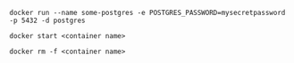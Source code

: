 `docker run --name some-postgres -e POSTGRES_PASSWORD=mysecretpassword -p 5432 -d postgres`

`docker start <container name>`

`docker rm -f <container name>`